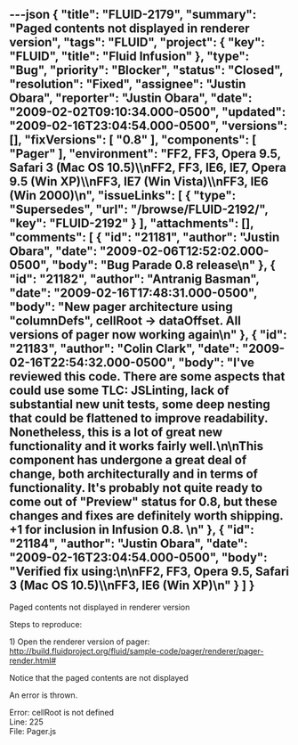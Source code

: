 ---json
{
  "title": "FLUID-2179",
  "summary": "Paged contents not displayed in renderer version",
  "tags": "FLUID",
  "project": {
    "key": "FLUID",
    "title": "Fluid Infusion"
  },
  "type": "Bug",
  "priority": "Blocker",
  "status": "Closed",
  "resolution": "Fixed",
  "assignee": "Justin Obara",
  "reporter": "Justin Obara",
  "date": "2009-02-02T09:10:34.000-0500",
  "updated": "2009-02-16T23:04:54.000-0500",
  "versions": [],
  "fixVersions": [
    "0.8"
  ],
  "components": [
    "Pager"
  ],
  "environment": "FF2, FF3, Opera 9.5, Safari 3 (Mac OS 10.5)\\\nFF2, FF3, IE6, IE7, Opera 9.5 (Win XP)\\\nFF3, IE7 (Win Vista)\\\nFF3, IE6 (Win 2000)\n",
  "issueLinks": [
    {
      "type": "Supersedes",
      "url": "/browse/FLUID-2192/",
      "key": "FLUID-2192"
    }
  ],
  "attachments": [],
  "comments": [
    {
      "id": "21181",
      "author": "Justin Obara",
      "date": "2009-02-06T12:52:02.000-0500",
      "body": "Bug Parade 0.8 release\n"
    },
    {
      "id": "21182",
      "author": "Antranig Basman",
      "date": "2009-02-16T17:48:31.000-0500",
      "body": "New pager architecture using \"columnDefs\", cellRoot -> dataOffset. All versions of pager now working again\n"
    },
    {
      "id": "21183",
      "author": "Colin Clark",
      "date": "2009-02-16T22:54:32.000-0500",
      "body": "I've reviewed this code. There are some aspects that could use some TLC: JSLinting, lack of substantial new unit tests, some deep nesting that could be flattened to improve readability. Nonetheless, this is a lot of great new functionality and it works fairly well.\n\nThis component has undergone a great deal of change, both architecturally and in terms of functionality. It's probably not quite ready to come out of \"Preview\" status for 0.8, but these changes and fixes are definitely worth shipping. +1 for inclusion in Infusion 0.8.&#x20;\n"
    },
    {
      "id": "21184",
      "author": "Justin Obara",
      "date": "2009-02-16T23:04:54.000-0500",
      "body": "Verified fix using:\n\nFF2, FF3, Opera 9.5, Safari 3 (Mac OS 10.5)\\\nFF3, IE6 (Win XP)\n"
    }
  ]
}
---
Paged contents not displayed in renderer version

Steps to reproduce:

1\) Open the renderer version of pager:\
<http://build.fluidproject.org/fluid/sample-code/pager/renderer/pager-render.html#>

Notice that the paged contents are not displayed

An error is thrown.

Error: cellRoot is not defined\
Line: 225\
File: Pager.js

        